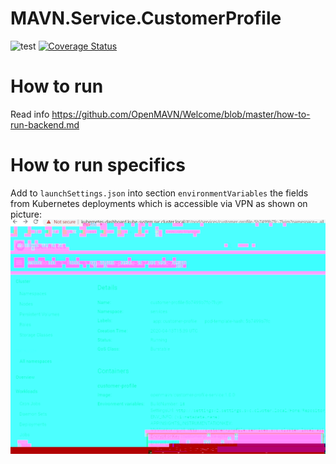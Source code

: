 # MAVN.Service.CustomerProfile

![test](https://github.com/OpenMAVN/MAVN.Service.CustomerProfile/workflows/test/badge.svg)
[![Coverage Status](https://coveralls.io/repos/github/OpenMAVN/MAVN.Service.CustomerProfile/badge.svg?branch=master)](https://coveralls.io/github/OpenMAVN/MAVN.Service.CustomerProfile?branch=master)

# How to run
Read info https://github.com/OpenMAVN/Welcome/blob/master/how-to-run-backend.md

# How to run specifics
Add to `launchSettings.json` into section `environmentVariables` the fields from Kubernetes deployments which is accessible via VPN as shown on picture:  
<img src="readme-images/customer-profile-kubernetes.jpg" alt="readme-images/customer-profile-kubernetes.jpg">
